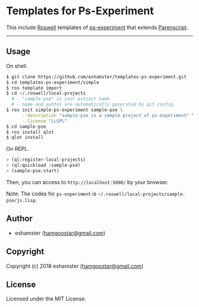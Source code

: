 # Templates for Ps-Experiment

This include [Roswell](https://github.com/snmsts/roswell) templates of [ps-experiment](https://github.com/eshamster/ps-experiment) that extends [Parenscript](https://common-lisp.net/project/parenscript).

----

## Usage

On shell.

```bash
$ git clone https://github.com/eshamster/templates-ps-experiment.git
$ cd templates-ps-experiment/simple
$ ros template import
$ cd ~/.roswell/local-projects
  # - "sample-pse" is your project name.
  # - name and auhtor are automatically generated by git config.
$ ros init simple-ps-experiment sample-pse \
      --description "sample-pse is a sample project of ps-experiment" \
      --license "LLGPL"
$ cd sample-pse
$ ros install qlot
$ qlot install
```

On REPL.

```lisp
> (ql:register-local-projects)
> (ql:quickload :sample-pse)
> (sample-pse:start)
```

Then, you can access to `http://localhost:5000/` by your browser.

Note: The codes for `ps-experiment` is `~/.roswell/local-projects/sample-pse/js.lisp`.

## Author

* eshamster (hamgoostar@gmail.com)

## Copyright

Copyright (c) 2018 eshamster (hamgoostar@gmail.com)

## License

Licensed under the MIT License.
